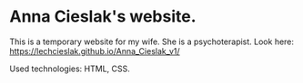 # Anna Cieslak's website.
This is a temporary website for my wife. She is a psychoterapist.
Look here: https://lechcieslak.github.io/Anna_Cieslak_v1/

Used technologies: HTML, CSS.
